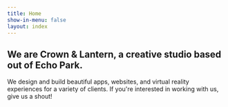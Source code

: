 ```yaml
---
title: Home
show-in-menu: false
layout: index
---
```


## We are Crown & Lantern, a creative studio based out of Echo Park.

We design and build beautiful apps, websites, and virtual reality experiences for a variety of clients. If you're interested in working with us, give us a shout!